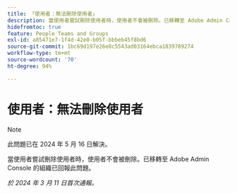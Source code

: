 ```yaml
---
title: 「使用者：無法刪除使用者」
description: 當使用者嘗試刪除使用者時，使用者不會被刪除。已移轉至 Adobe Admin Console 的組織已回報此問題。
hidefromtoc: true
feature: People Teams and Groups
exl-id: a85471e7-1f4d-42e0-b05f-bbbeb45f8bd6
source-git-commit: 1bc69d197e26e8c5543ad03164ebca1839789274
workflow-type: tm+mt
source-wordcount: '70'
ht-degree: 94%

---
```


# 使用者：無法刪除使用者

>[!NOTE]
>
>此問題已在 2024 年 5 月 16 日解決。

當使用者嘗試刪除使用者時，使用者不會被刪除。已移轉至 Adobe Admin Console 的組織已回報此問題。

_於 2024 年 3 月 11 日首次通報。_
